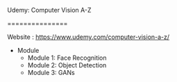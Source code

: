 Udemy: Computer Vision A-Z

===============

Website : https://www.udemy.com/computer-vision-a-z/

* Module
 	* Module 1: Face Recognition
 	* Module 2: Object Detection
 	* Module 3: GANs
